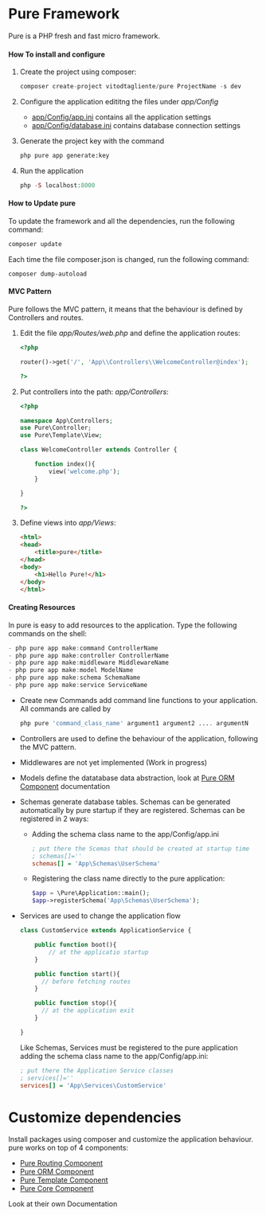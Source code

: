 # Pure Framework
Pure is a PHP fresh and fast micro framework.
#### How To install and configure
1. Create the project using composer:
    ```php
    composer create-project vitodtagliente/pure ProjectName -s dev
    ```

2. Configure the application edititng the files under *app/Config*

    - <u>app/Config/app.ini</u> contains all the application settings
    - <u>app/Config/database.ini</u> contains database connection settings

3. Generate the project key with the command

    ```bash
    php pure app generate:key
    ```

4. Run the application
    ```php
    php -S localhost:8000
    ```
#### How to Update pure

To update the framework and all the dependencies, run the following command:

```bash
composer update
```

Each time the file composer.json is changed, run the following command:

```
composer dump-autoload
```

#### MVC Pattern

Pure follows the MVC pattern, it means that the behaviour is defined by Controllers and routes.
1. Edit the file *app/Routes/web.php* and define the application routes:
    ```php
    <?php

    router()->get('/', 'App\\Controllers\\WelcomeController@index');

    ?>
    ```

2. Put controllers into the path: *app/Controllers*:
    ```php
    <?php

    namespace App\Controllers;
    use Pure\Controller;
    use Pure\Template\View;

    class WelcomeController extends Controller {

        function index(){
            view('welcome.php');
        }

    }

    ?>
    ```

3. Define views into *app/Views*:

    ```html
    <html>
    <head>
        <title>pure</title>
    </head>
    <body>
        <h1>Hello Pure!</h1>
    </body>
    </html>
    ```
#### Creating Resources

In pure is easy to add resources to the application. Type the following commands on the shell:

```powershell
- php pure app make:command ControllerName
- php pure app make:controller ControllerName
- php pure app make:middleware MiddlewareName
- php pure app make:model ModelName
- php pure app make:schema SchemaName
- php pure app make:service ServiceName
```

- Create new Commands add command line functions to your application. All commands are called by

  ```php
  php pure 'command_class_name' argument1 argument2 .... argumentN
  ```

- Controllers are used to define the behaviour of the application, following the MVC pattern.

- Middlewares are not yet implemented (Work in progress)

- Models define the datatabase data abstraction, look at [Pure ORM Component](https://github.com/vitodtagliente/pure-orm) documentation

- Schemas generate database tables. Schemas can be generated automatically by pure startup if they are registered. Schemas can be registered in 2 ways:

  - Adding the schema class name to the app/Config/app.ini

    ```ini
    ; put there the Scemas that should be created at startup time
    ; schemas[]=''
    schemas[] = 'App\Schemas\UserSchema'
    ```

  - Registering the class name directly to the pure application:

    ```php
    $app = \Pure\Application::main();
    $app->registerSchema('App\Schemas\UserSchema');
    ```

- Services are used to change the application flow

  ```php
  class CustomService extends ApplicationService {

      public function boot(){
          // at the applicatio startup
      }

      public function start(){
        // before fetching routes
      }

      public function stop(){
        // at the application exit
      }

  }
  ```

  Like Schemas, Services must be registered to the pure application adding the schema class name to the app/Config/app.ini:

  ```ini
  ; put there the Application Service classes
  ; services[]=''
  services[] = 'App\Services\CustomService'
  ```

# Customize dependencies

Install packages using composer and customize the application behaviour.
pure works on top of 4 components:

* [Pure Routing Component](https://github.com/vitodtagliente/pure-routing)
* [Pure ORM Component](https://github.com/vitodtagliente/pure-orm)
* [Pure Template Component](https://github.com/vitodtagliente/pure-template)
* [Pure Core Component](https://github.com/vitodtagliente/pure-core)

Look at their own Documentation
